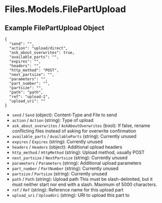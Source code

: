 # Files.Models.FilePartUpload

## Example FilePartUpload Object

```
{
  "send": "",
  "action": "upload/direct",
  "ask_about_overwrites": true,
  "available_parts": "",
  "expires": "",
  "headers": "",
  "http_method": "POST",
  "next_partsize": "",
  "parameters": "",
  "part_number": "",
  "partsize": "",
  "path": "path",
  "ref": "upload-1",
  "upload_uri": ""
}
```

* `send` / `Send`  (object): Content-Type and File to send
* `action` / `Action`  (string): Type of upload
* `ask_about_overwrites` / `AskAboutOverwrites`  (bool): If false, rename conflicting files instead of asking for overwrite confirmation
* `available_parts` / `AvailableParts`  (string): Currently unused
* `expires` / `Expires`  (string): Currently unused
* `headers` / `Headers`  (object): Additional upload headers
* `http_method` / `HttpMethod`  (string): Upload method, usually POST
* `next_partsize` / `NextPartsize`  (string): Currently unused
* `parameters` / `Parameters`  (string): Additional upload parameters
* `part_number` / `PartNumber`  (string): Currently unused
* `partsize` / `Partsize`  (string): Currently unused
* `path` / `Path`  (string): Upload path This must be slash-delimited, but it must neither start nor end with a slash. Maximum of 5000 characters.
* `ref` / `Ref`  (string): Reference name for this upload part
* `upload_uri` / `UploadUri`  (string): URI to upload this part to
